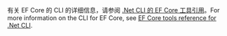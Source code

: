 <span data-ttu-id="22cd5-101">有关 EF Core 的 CLI 的详细信息，请参阅 [.Net CLI 的 EF Core 工具引用](/ef/core/miscellaneous/cli/dotnet)。</span><span class="sxs-lookup"><span data-stu-id="22cd5-101">For more information on the CLI for EF Core, see [EF Core tools reference for .Net CLI](/ef/core/miscellaneous/cli/dotnet).</span></span>